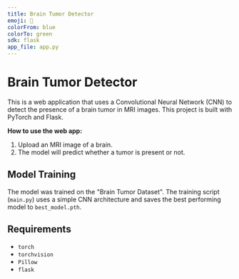 ```yaml
---
title: Brain Tumor Detector
emoji: 🧠
colorFrom: blue
colorTo: green
sdk: flask
app_file: app.py
---
```


# Brain Tumor Detector

This is a web application that uses a Convolutional Neural Network (CNN) to detect the presence of a brain tumor in MRI images. This project is built with PyTorch and Flask.

**How to use the web app:**
1.  Upload an MRI image of a brain.
2.  The model will predict whether a tumor is present or not.

## Model Training
The model was trained on the "Brain Tumor Dataset". The training script (`main.py`) uses a simple CNN architecture and saves the best performing model to `best_model.pth`.

## Requirements
- `torch`
- `torchvision`
- `Pillow`
- `flask`
